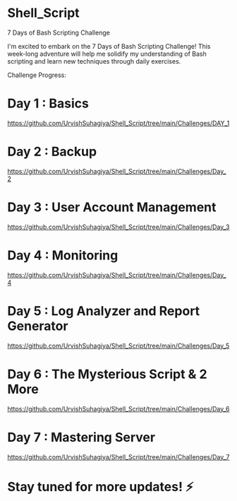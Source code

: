 # Shell_Script

7 Days of Bash Scripting Challenge

I'm excited to embark on the 7 Days of Bash Scripting Challenge! This week-long adventure will help me solidify my understanding of Bash scripting and learn new techniques through daily exercises.

Challenge Progress:

# Day 1 : Basics  
https://github.com/UrvishSuhagiya/Shell_Script/tree/main/Challenges/DAY_1

# Day 2 : Backup 
https://github.com/UrvishSuhagiya/Shell_Script/tree/main/Challenges/Day_2

# Day 3 : User Account Management
https://github.com/UrvishSuhagiya/Shell_Script/tree/main/Challenges/Day_3

# Day 4 : Monitoring
https://github.com/UrvishSuhagiya/Shell_Script/tree/main/Challenges/Day_4

# Day 5 : Log Analyzer and Report Generator
https://github.com/UrvishSuhagiya/Shell_Script/tree/main/Challenges/Day_5

# Day 6 : The Mysterious Script & 2 More
https://github.com/UrvishSuhagiya/Shell_Script/tree/main/Challenges/Day_6

# Day 7 : Mastering Server
https://github.com/UrvishSuhagiya/Shell_Script/tree/main/Challenges/Day_7

#
# Stay tuned for more updates! ⚡
